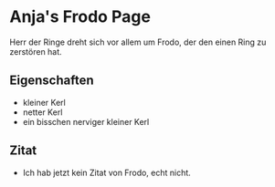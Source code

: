 # Anja's Frodo Page
Herr der Ringe dreht sich vor allem um Frodo, der den einen Ring zu zerstören hat. 
## Eigenschaften
* kleiner Kerl
* netter Kerl
* ein bisschen nerviger kleiner Kerl
## Zitat
* Ich hab jetzt kein Zitat von Frodo, echt nicht.

